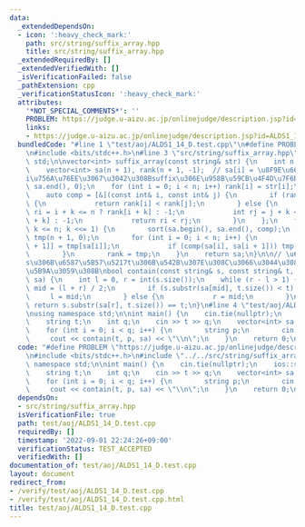 ```yaml
---
data:
  _extendedDependsOn:
  - icon: ':heavy_check_mark:'
    path: src/string/suffix_array.hpp
    title: src/string/suffix_array.hpp
  _extendedRequiredBy: []
  _extendedVerifiedWith: []
  _isVerificationFailed: false
  _pathExtension: cpp
  _verificationStatusIcon: ':heavy_check_mark:'
  attributes:
    '*NOT_SPECIAL_COMMENTS*': ''
    PROBLEM: https://judge.u-aizu.ac.jp/onlinejudge/description.jsp?id=ALDS1_14_D
    links:
    - https://judge.u-aizu.ac.jp/onlinejudge/description.jsp?id=ALDS1_14_D
  bundledCode: "#line 1 \"test/aoj/ALDS1_14_D.test.cpp\"\n#define PROBLEM \"https://judge.u-aizu.ac.jp/onlinejudge/description.jsp?id=ALDS1_14_D\"\
    \n#include <bits/stdc++.h>\n#line 3 \"src/string/suffix_array.hpp\"\nusing namespace\
    \ std;\n\nvector<int> suffix_array(const string& str) {\n    int n = str.size();\n\
    \    vector<int> sa(n + 1), rank(n + 1, -1);  // sa[i] = \u8F9E\u66F8\u9806\u3067\
    i\u756A\u76EE\u3067\u3042\u308Bsuffix\u306E\u958B\u59CB\u4F4D\u7F6E\n    iota(sa.begin(),\
    \ sa.end(), 0);\n    for (int i = 0; i < n; i++) rank[i] = str[i];\n    int k;\n\
    \    auto comp = [&](const int& i, const int& j) {\n        if (rank[i] != rank[j])\
    \ {\n            return rank[i] < rank[j];\n        } else {\n            int\
    \ ri = i + k <= n ? rank[i + k] : -1;\n            int rj = j + k <= n ? rank[j\
    \ + k] : -1;\n            return ri < rj;\n        }\n    };\n    for (k = 1;\
    \ k <= n; k <<= 1) {\n        sort(sa.begin(), sa.end(), comp);\n        vector<int>\
    \ tmp(n + 1, 0);\n        for (int i = 0; i < n; i++) {\n            tmp[sa[i\
    \ + 1]] = tmp[sa[i]];\n            if (comp(sa[i], sa[i + 1])) tmp[sa[i + 1]]++;\n\
    \        }\n        rank = tmp;\n    }\n    return sa;\n}\n\n// \u6587\u5B57\u5217\
    s\u306B\u6587\u5B57\u5217t\u306B\u542B\u307E\u308C\u3066\u3044\u308B\u304B\u5224\
    \u5B9A\u3059\u308B\nbool contain(const string& s, const string& t, vector<int>&\
    \ sa) {\n    int l = 0, r = int(s.size());\n    while (r - l > 1) {\n        int\
    \ mid = (l + r) / 2;\n        if (s.substr(sa[mid], t.size()) < t) {\n       \
    \     l = mid;\n        } else {\n            r = mid;\n        }\n    }\n   \
    \ return s.substr(sa[r], t.size()) == t;\n}\n#line 4 \"test/aoj/ALDS1_14_D.test.cpp\"\
    \nusing namespace std;\n\nint main() {\n    cin.tie(nullptr);\n    ios::sync_with_stdio(false);\n\
    \    string t;\n    int q;\n    cin >> t >> q;\n    vector<int> sa = suffix_array(t);\n\
    \    for (int i = 0; i < q; i++) {\n        string p;\n        cin >> p;\n   \
    \     cout << contain(t, p, sa) << \"\\n\";\n    }\n    return 0;\n}\n"
  code: "#define PROBLEM \"https://judge.u-aizu.ac.jp/onlinejudge/description.jsp?id=ALDS1_14_D\"\
    \n#include <bits/stdc++.h>\n#include \"../../src/string/suffix_array.hpp\"\nusing\
    \ namespace std;\n\nint main() {\n    cin.tie(nullptr);\n    ios::sync_with_stdio(false);\n\
    \    string t;\n    int q;\n    cin >> t >> q;\n    vector<int> sa = suffix_array(t);\n\
    \    for (int i = 0; i < q; i++) {\n        string p;\n        cin >> p;\n   \
    \     cout << contain(t, p, sa) << \"\\n\";\n    }\n    return 0;\n}"
  dependsOn:
  - src/string/suffix_array.hpp
  isVerificationFile: true
  path: test/aoj/ALDS1_14_D.test.cpp
  requiredBy: []
  timestamp: '2022-09-01 22:24:26+09:00'
  verificationStatus: TEST_ACCEPTED
  verifiedWith: []
documentation_of: test/aoj/ALDS1_14_D.test.cpp
layout: document
redirect_from:
- /verify/test/aoj/ALDS1_14_D.test.cpp
- /verify/test/aoj/ALDS1_14_D.test.cpp.html
title: test/aoj/ALDS1_14_D.test.cpp
---
```

